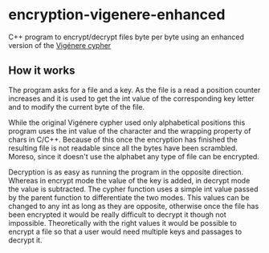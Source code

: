 # encryption-vigenere-enhanced
C++ program to encrypt/decrypt files byte per byte using an enhanced version of the [Vigénere cypher](https://en.wikipedia.org/wiki/Vigen%C3%A8re_cipher)

## How it works
The program asks for a file and a key.
As the file is a read a position counter increases and it is used to get the int value of the corresponding key letter and to modify the current byte of the file.

While the original Vigénere cypher used only alphabetical positions this program uses the int value of the character and the wrapping property of chars in C/C++. Because of this once the encryption has finished the resulting file is not readable since all the bytes have been scrambled. Moreso, since it doesn't use the alphabet any type of file can be encrypted.

Decryption is as easy as running the program in the opposite direction. Whereas in encrypt mode the value of the key is added, in decrypt mode the value is subtracted. The cypher function uses a simple int value passed by the parent function to differentiate the two modes. This values can be changed to any int as long as they are opposite, otherwise once the file has been encrypted it would be really difficult to decrypt it though not impossible. Theoretically with the right values it would be possible to encrypt a file so that a user would need multiple keys and passages to decrypt it.

